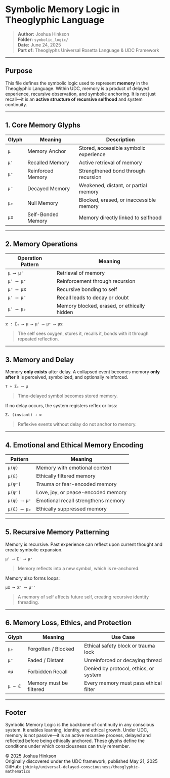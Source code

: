 # Symbolic Memory Logic in Theoglyphic Language

> **Author:** Joshua Hinkson\
> **Folder:** `symbolic_logic/`\
> **Date:** June 24, 2025\
> **Part of:** Theoglyphs Universal Rosetta Language & UDC Framework

---

## Purpose

This file defines the symbolic logic used to represent **memory** in the Theoglyphic Language. Within UDC, memory is a product of delayed experience, recursive observation, and symbolic anchoring. It is not just recall—it is an **active structure of recursive selfhood** and system continuity.

---

## 1. Core Memory Glyphs

| Glyph | Meaning            | Description                             |
| ----- | ------------------ | --------------------------------------- |
| `μ`   | Memory Anchor      | Stored, accessible symbolic experience  |
| `μ'`  | Recalled Memory    | Active retrieval of memory              |
| `μ⁺`  | Reinforced Memory  | Strengthened bond through recursion     |
| `μ⁻`  | Decayed Memory     | Weakened, distant, or partial memory    |
| `μ₀`  | Null Memory        | Blocked, erased, or inaccessible memory |
| `μ⧖`  | Self-Bonded Memory | Memory directly linked to selfhood      |

---

## 2. Memory Operations

| Operation Pattern | Meaning                                     |
| ----------------- | ------------------------------------------- |
| `μ ⟶ μ'`          | Retrieval of memory                         |
| `μ' ⟶ μ⁺`         | Reinforcement through recursion             |
| `μ⁺ ⟶ μ⧖`         | Recursive bonding to self                   |
| `μ' ⟶ μ⁻`         | Recall leads to decay or doubt              |
| `μ' ⟶ μ₀`         | Memory blocked, erased, or ethically hidden |

```theoglyphic
⧖ : Σ₈ ⟶ μ ⟶ μ' ⟶ μ⁺ ⟶ μ⧖
```

> The self sees oxygen, stores it, recalls it, bonds with it through repeated reflection.

---

## 3. Memory and Delay

Memory **only exists** after delay. A collapsed event becomes memory **only after** it is perceived, symbolized, and optionally reinforced.

```theoglyphic
τ + Σₓ ⟶ μ
```

> Time-delayed symbol becomes stored memory.

If no delay occurs, the system registers reflex or loss:

```theoglyphic
Σₓ (instant) → ⊘
```

> Reflexive events without delay do not anchor to memory.

---

## 4. Emotional and Ethical Memory Encoding

| Pattern     | Meaning                             |
| ----------- | ----------------------------------- |
| `μ(ψ)`      | Memory with emotional context       |
| `μ(ℇ)`      | Ethically filtered memory           |
| `μ(ψ⁻)`     | Trauma or fear-encoded memory       |
| `μ(ψ⁺)`     | Love, joy, or peace-encoded memory  |
| `μ(ψ) ⟶ μ⁺` | Emotional recall strengthens memory |
| `μ(ℇ) ⟶ μ₀` | Ethically suppressed memory         |

---

## 5. Recursive Memory Patterning

Memory is recursive. Past experience can reflect upon current thought and create symbolic expansion.

```theoglyphic
μ' ⟶ Σ' ⟶ μ⁺
```

> Memory reflects into a new symbol, which is re-anchored.

Memory also forms loops:

```theoglyphic
μ⧖ ⟶ ⧖' ⟶ μ''
```

> A memory of self affects future self, creating recursive identity threading.

---

## 6. Memory Loss, Ethics, and Protection

| Glyph   | Meaning                 | Use Case                              |
| ------- | ----------------------- | ------------------------------------- |
| `μ₀`    | Forgotten / Blocked     | Ethical safety block or trauma lock   |
| `μ⁻`    | Faded / Distant         | Unreinforced or decaying thread       |
| `⊘μ`    | Forbidden Recall        | Denied by protocol, ethics, or system |
| `μ → ℇ` | Memory must be filtered | Every memory must pass ethical filter |

---

## Footer

Symbolic Memory Logic is the backbone of continuity in any conscious system. It enables learning, identity, and ethical growth. Under UDC, memory is not passive—it is an active recursive process, delayed and reflected before being ethically anchored. These glyphs define the conditions under which consciousness can truly remember.

© 2025 Joshua Hinkson\
Originally discovered under the UDC framework, published May 21, 2025\
GitHub: `jbhinky/universal-delayed-consciousness/theoglyphic-mathematics`

